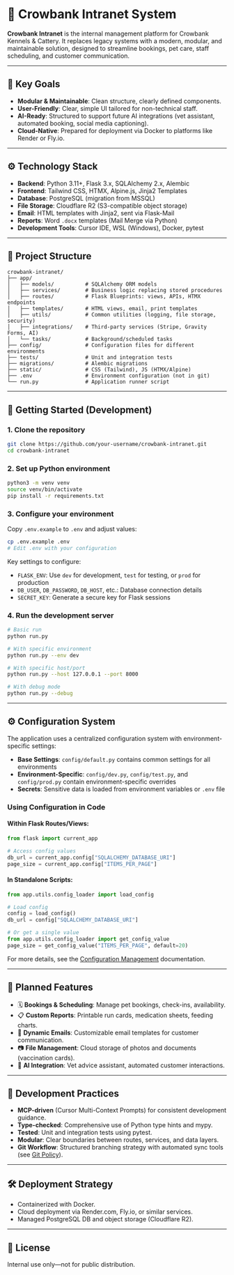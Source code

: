 # 🐾 Crowbank Intranet System

**Crowbank Intranet** is the internal management platform for Crowbank Kennels & Cattery. It replaces legacy systems with a modern, modular, and maintainable solution, designed to streamline bookings, pet care, staff scheduling, and customer communication.

---

## 🎯 Key Goals

- **Modular & Maintainable**: Clean structure, clearly defined components.
- **User-Friendly**: Clear, simple UI tailored for non-technical staff.
- **AI-Ready**: Structured to support future AI integrations (vet assistant, automated booking, social media captioning).
- **Cloud-Native**: Prepared for deployment via Docker to platforms like Render or Fly.io.

---

## ⚙️ Technology Stack

- **Backend**: Python 3.11+, Flask 3.x, SQLAlchemy 2.x, Alembic
- **Frontend**: Tailwind CSS, HTMX, Alpine.js, Jinja2 Templates
- **Database**: PostgreSQL (migration from MSSQL)
- **File Storage**: Cloudflare R2 (S3-compatible object storage)
- **Email**: HTML templates with Jinja2, sent via Flask-Mail
- **Reports**: Word `.docx` templates (Mail Merge via Python)
- **Development Tools**: Cursor IDE, WSL (Windows), Docker, pytest

---

## 📁 Project Structure

```
crowbank-intranet/
├── app/
│   ├── models/          # SQLAlchemy ORM models
│   ├── services/        # Business logic replacing stored procedures
│   ├── routes/          # Flask Blueprints: views, APIs, HTMX endpoints
│   ├── templates/       # HTML views, email, print templates
│   ├── utils/           # Common utilities (logging, file storage, security)
│   ├── integrations/    # Third-party services (Stripe, Gravity Forms, AI)
│   └── tasks/           # Background/scheduled tasks
├── config/              # Configuration files for different environments
├── tests/               # Unit and integration tests
├── migrations/          # Alembic migrations
├── static/              # CSS (Tailwind), JS (HTMX/Alpine)
├── .env                 # Environment configuration (not in git)
└── run.py               # Application runner script
```

---

## 🚀 Getting Started (Development)

### 1. Clone the repository

```bash
git clone https://github.com/your-username/crowbank-intranet.git
cd crowbank-intranet
```

### 2. Set up Python environment

```bash
python3 -m venv venv
source venv/bin/activate
pip install -r requirements.txt
```

### 3. Configure your environment

Copy `.env.example` to `.env` and adjust values:

```bash
cp .env.example .env
# Edit .env with your configuration
```

Key settings to configure:
- `FLASK_ENV`: Use `dev` for development, `test` for testing, or `prod` for production
- `DB_USER`, `DB_PASSWORD`, `DB_HOST`, etc.: Database connection details
- `SECRET_KEY`: Generate a secure key for Flask sessions

### 4. Run the development server

```bash
# Basic run
python run.py

# With specific environment
python run.py --env dev

# With specific host/port
python run.py --host 127.0.0.1 --port 8000

# With debug mode
python run.py --debug
```

---

## ⚙️ Configuration System

The application uses a centralized configuration system with environment-specific settings:

- **Base Settings**: `config/default.py` contains common settings for all environments
- **Environment-Specific**: `config/dev.py`, `config/test.py`, and `config/prod.py` contain environment-specific overrides
- **Secrets**: Sensitive data is loaded from environment variables or `.env` file

### Using Configuration in Code

#### Within Flask Routes/Views:
```python
from flask import current_app

# Access config values
db_url = current_app.config["SQLALCHEMY_DATABASE_URI"]
page_size = current_app.config["ITEMS_PER_PAGE"]
```

#### In Standalone Scripts:
```python
from app.utils.config_loader import load_config

# Load config
config = load_config()
db_url = config["SQLALCHEMY_DATABASE_URI"]

# Or get a single value
from app.utils.config_loader import get_config_value
page_size = get_config_value("ITEMS_PER_PAGE", default=20)
```

For more details, see the [Configuration Management](docs/configuration_management.md) documentation.

---

## 📌 Planned Features

- 🗓 **Bookings & Scheduling**: Manage pet bookings, check-ins, availability.
- 📋 **Custom Reports**: Printable run cards, medication sheets, feeding charts.
- 📩 **Dynamic Emails**: Customizable email templates for customer communication.
- 📷 **File Management**: Cloud storage of photos and documents (vaccination cards).
- 🤖 **AI Integration**: Vet advice assistant, automated customer interactions.

---

## 📐 Development Practices

- **MCP-driven** (Cursor Multi-Context Prompts) for consistent development guidance.
- **Type-checked**: Comprehensive use of Python type hints and mypy.
- **Tested**: Unit and integration tests using pytest.
- **Modular**: Clear boundaries between routes, services, and data layers.
- **Git Workflow**: Structured branching strategy with automated sync tools (see [Git Policy](docs/git-policy.md)).

---

## 🛠 Deployment Strategy

- Containerized with Docker.
- Cloud deployment via Render.com, Fly.io, or similar services.
- Managed PostgreSQL DB and object storage (Cloudflare R2).

---

## 📄 License

Internal use only—not for public distribution.
